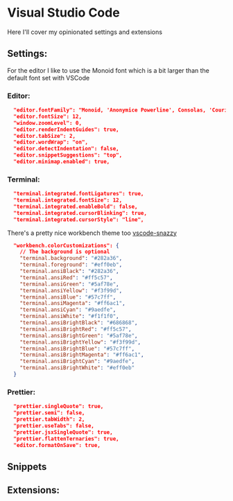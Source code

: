 # Visual Studio Code

Here I'll cover my opinionated settings and extensions

## Settings:

For the editor I like to use the Monoid font which is a bit larger than the default font set with VSCode 

### Editor:

```json
  "editor.fontFamily": "Monoid, 'Anonymice Powerline', Consolas, 'Courier New', monospace",
  "editor.fontSize": 12,
  "window.zoomLevel": 0,
  "editor.renderIndentGuides": true,
  "editor.tabSize": 2,
  "editor.wordWrap": "on",
  "editor.detectIndentation": false,
  "editor.snippetSuggestions": "top",
  "editor.minimap.enabled": true,
```

### Terminal:

```json
  "terminal.integrated.fontLigatures": true,
  "terminal.integrated.fontSize": 12,
  "terminal.integrated.enableBold": false,
  "terminal.integrated.cursorBlinking": true,
  "terminal.integrated.cursorStyle": "line",
```

There's a pretty nice workbench theme too [vscode-snazzy](https://github.com/Tyriar/vscode-snazzy)

```json
  "workbench.colorCustomizations": {
    // The background is optional
    "terminal.background": "#282a36", 
    "terminal.foreground": "#eff0eb",
    "terminal.ansiBlack": "#282a36",
    "terminal.ansiRed": "#ff5c57",
    "terminal.ansiGreen": "#5af78e",
    "terminal.ansiYellow": "#f3f99d",
    "terminal.ansiBlue": "#57c7ff",
    "terminal.ansiMagenta": "#ff6ac1",
    "terminal.ansiCyan": "#9aedfe",
    "terminal.ansiWhite": "#f1f1f0",
    "terminal.ansiBrightBlack": "#686868",
    "terminal.ansiBrightRed": "#ff5c57",
    "terminal.ansiBrightGreen": "#5af78e",
    "terminal.ansiBrightYellow": "#f3f99d",
    "terminal.ansiBrightBlue": "#57c7ff",
    "terminal.ansiBrightMagenta": "#ff6ac1",
    "terminal.ansiBrightCyan": "#9aedfe",
    "terminal.ansiBrightWhite": "#eff0eb"
  }
```

### Prettier:

```json
  "prettier.singleQuote": true,
  "prettier.semi": false,
  "prettier.tabWidth": 2,
  "prettier.useTabs": false,
  "prettier.jsxSingleQuote": true,
  "prettier.flattenTernaries": true,
  "editor.formatOnSave": true,
```

## Snippets

## Extensions:

